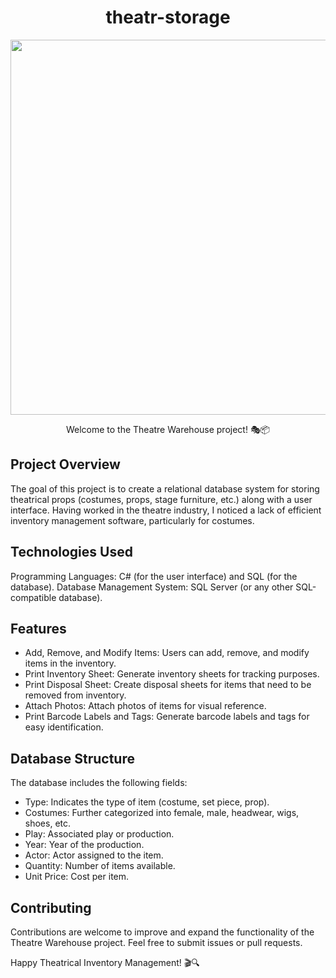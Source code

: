 <div align="center">
<h1>theatr-storage</h1>
<img src="https://media.giphy.com/media/v1.Y2lkPTc5MGI3NjExdm02ZDFvb29yNmxhcHN0dzJ2ajZzcHBzampteWJ6eWYwbjRyMjAyYyZlcD12MV9pbnRlcm5hbF9naWZfYnlfaWQmY3Q9Zw/3o7bu3oKnrXTK94dAA/giphy.gif" width="600">
<p>Welcome to the Theatre Warehouse project! 🎭📦</p>
</div>

## Project Overview
The goal of this project is to create a relational database system for storing theatrical props (costumes, props, stage furniture, etc.) along with a user interface. Having worked in the theatre industry, I noticed a lack of efficient inventory management software, particularly for costumes.

Technologies Used
--
Programming Languages: C# (for the user interface) and SQL (for the database).
Database Management System: SQL Server (or any other SQL-compatible database).

Features
--
- Add, Remove, and Modify Items: Users can add, remove, and modify items in the inventory.
- Print Inventory Sheet: Generate inventory sheets for tracking purposes.
- Print Disposal Sheet: Create disposal sheets for items that need to be removed from inventory.
- Attach Photos: Attach photos of items for visual reference.
- Print Barcode Labels and Tags: Generate barcode labels and tags for easy identification.

Database Structure
--
The database includes the following fields:
- Type: Indicates the type of item (costume, set piece, prop).
- Costumes: Further categorized into female, male, headwear, wigs, shoes, etc.
- Play: Associated play or production.
- Year: Year of the production.
- Actor: Actor assigned to the item.
- Quantity: Number of items available.
- Unit Price: Cost per item.

## Contributing
Contributions are welcome to improve and expand the functionality of the Theatre Warehouse project. Feel free to submit issues or pull requests.

Happy Theatrical Inventory Management! 🎬🔍
